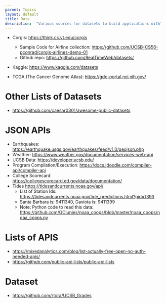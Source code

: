 ```yaml
---
parent: Topics
layout: default
title: Data
description:  "Various sources for datasets to build applications with"
---
```


* Corgis: <https://think.cs.vt.edu/corgis>
  * Sample Code for Airline collection: <https://github.com/UCSB-CS56-pconrad/corgis-airlines-demo-01>
  * Github repo: <https://github.com/RealTimeWeb/datasets/>

* Kaggle: <https://www.kaggle.com/datasets>
* TCGA (The Cancer Genome Atlas): <https://gdc-portal.nci.nih.gov/>

# Other Lists of Datasets

* <https://github.com/caesar0301/awesome-public-datasets>

# JSON APIs

* Earthquakes: <https://earthquake.usgs.gov/earthquakes/feed/v1.0/geojson.php>
* Weather: <https://www.weather.gov/documentation/services-web-api>
* UCSB Data: <https://developer.ucsb.edu/>
* Program Compilation/Execution: <https://docs.jdoodle.com/compiler-api/compiler-api>
* College Scorecard <https://collegescorecard.ed.gov/data/documentation/>
* Tides <https://tidesandcurrents.noaa.gov/api/>
   * List of Station Ids: <https://tidesandcurrents.noaa.gov/tide_predictions.html?gid=1393>
   * Santa Barbara is: 9411340, Gaviota is: 9411399
   * Note: Python code to read this data: <https://github.com/GClunies/noaa_coops/blob/master/noaa_coops/noaa_coops.py>

# Lists of APIS

* <https://mixedanalytics.com/blog/list-actually-free-open-no-auth-needed-apis/>
* <https://github.com/public-api-lists/public-api-lists>

# Dataset

* <https://github.com/rtora/UCSB_Grades> 
